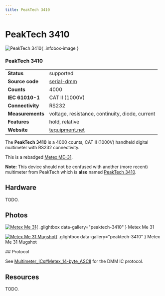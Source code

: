 ```yaml
---
title: PeakTech 3410
---
```


# PeakTech 3410

<div class="infobox" markdown>

![PeakTech 3410](./img/Metex_me-31.jpg){ .infobox-image }

### PeakTech 3410

| | |
|---|---|
| **Status** | supported |
| **Source code** | [serial-dmm](https://github.com/OpenTraceLab/OpenTraceCapture/tree/main/src/hardware/serial-dmm) |
| **Counts** | 4000 |
| **IEC 61010-1** | CAT II (1000V) |
| **Connectivity** | RS232 |
| **Measurements** | voltage, resistance, continuity, diode, current |
| **Features** | hold, relative |
| **Website** | [tequipment.net](http://www.tequipment.net/MetexME-31.html) |

</div>

The **PeakTech 3410** is a 4000 counts, CAT II (1000V) handheld digital multimeter with RS232 connectivity.

This is a rebadged [Metex ME-31](http://www.metex.co.kr/).

**Note:** This device should not be confused with another (more recent) multimeter from PeakTech which is **also** named [PeakTech 3410](http://www.peaktech.de/productdetail/kategorie/digital---handmultimeter/produkt/p-3410.html).

## Hardware

TODO.

## Photos

<div class="photo-grid" markdown>

[![Metex Me 31](./img/Metex_me-31.jpg)](./img/Metex_me-31.png "Metex Me 31"){ .glightbox data-gallery="peaktech-3410" }
<span class="caption">Metex Me 31</span>

[![Metex Me 31 Mugshot](./img/Metex_me-31_mugshot.jpg)](./img/Metex_me-31_mugshot.jpg "Metex Me 31 Mugshot"){ .glightbox data-gallery="peaktech-3410" }
<span class="caption">Metex Me 31 Mugshot</span>

</div>
## Protocol

See [Multimeter_ICs#Metex_14-byte_ASCII](https://sigrok.org/wiki/Multimeter_ICs#Metex_14-byte_ASCII) for the DMM IC protocol.

## Resources

TODO.

